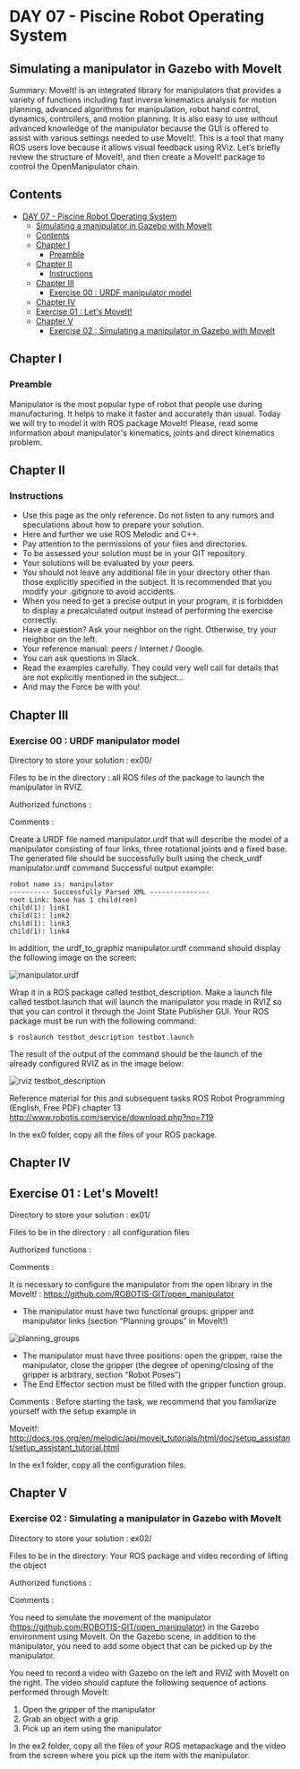 # DAY 07 - Piscine Robot Operating System
## Simulating a manipulator in Gazebo with MoveIt
Summary: MoveIt! is an integrated library for manipulators that provides a variety of functions including fast inverse kinematics analysis for motion planning, advanced algorithms for manipulation, robot hand control, dynamics, controllers, and motion planning. It is also easy to use without advanced knowledge of the manipulator because the GUI is offered to assist with various settings needed to use MoveIt!. This is a tool that many ROS users love because it allows visual feedback using RViz. Let’s briefly review the structure of MoveIt!, and then create a MoveIt! package to control the OpenManipulator chain.
## Contents
<!-- TOC -->

- [DAY 07 - Piscine Robot Operating System](#day-07---piscine-robot-operating-system)
    - [Simulating a manipulator in Gazebo with MoveIt](#simulating-a-manipulator-in-gazebo-with-moveit)
    - [Contents](#contents)
    - [Chapter I](#chapter-i)
        - [Preamble](#preamble)
    - [Chapter II](#chapter-ii)
        - [Instructions](#instructions)
    - [Chapter III](#chapter-iii)
        - [Exercise 00 : URDF manipulator model](#exercise-00--urdf-manipulator-model)
    - [Chapter IV](#chapter-iv)
    - [Exercise 01 : Let's MoveIt!](#exercise-01--lets-moveit)
    - [Chapter V](#chapter-v)
        - [Exercise 02 : Simulating a manipulator in Gazebo with MoveIt](#exercise-02--simulating-a-manipulator-in-gazebo-with-moveit)

<!-- /TOC -->
## Chapter I
### Preamble
Manipulator is the most popular type of robot that people use during manufacturing. It helps to make it faster and accurately than usual. Today we will try to model it with ROS package MoveIt! Please, read some information about manipulator's kinematics, joints and direct kinematics problem.

## Chapter II
### Instructions
* Use this page as the only reference. Do not listen to any rumors and speculations about how to prepare your solution.
* Here and further we use ROS Melodic and C++.
* Pay attention to the permissions of your files and directories.
* To be assessed your solution must be in your GIT repository.
* Your solutions will be evaluated by your peers.
* You should not leave any additional file in your directory other than those explicitly specified in the subject. It is recommended that you modify your .gitignore to avoid accidents.
* When you need to get a precise output in your program, it is forbidden to display a precalculated output instead of performing the exercise correctly.
* Have a question? Ask your neighbor on the right. Otherwise, try your neighbor on the left.
* Your reference manual: peers / Internet / Google.
* You can ask questions in Slack.
* Read the examples carefully. They could very well call for details that are not explicitly mentioned in the subject...
* And may the Force be with you!

## Chapter III
### Exercise 00 : URDF manipulator model
Directory to store your solution : ex00/

Files to be in the directory : all ROS files of the package to launch the manipulator in RVIZ.

Authorized functions : 

Comments :

Create a URDF file named manipulator.urdf that will describe the model of a manipulator consisting of four links, three rotational joints and a fixed base.
The generated file should be successfully built using the check_urdf manipulator.urdf command
Successful output example:
```
robot name is: manipulator
---------- Successfully Parsed XML ---------------
root Link: base has 1 child(ren)
child(1): link1
child(1): link2
child(1): link3
child(1): link4
```
In addition, the urdf_to_graphiz manipulator.urdf command should display the following image on the screen:

![manipulator.urdf](misc/images/manipulator_urdf.png)

Wrap it in a ROS package called testbot_description. Make a launch file called testbot.launch that will launch the manipulator you made in RVIZ so that you can control it through the Joint State Publisher GUI.
Your ROS package must be run with the following command:
```
$ roslaunch testbot_description testbot.launch
```
The result of the output of the command should be the launch of the already configured RVIZ as in the image below:

![rviz testbot_description](misc/images/rviz_testbot_description.png)

Reference material for this and subsequent tasks ROS Robot Programming (English, Free PDF) chapter 13 http://www.robotis.com/service/download.php?no=719

In the ex0 folder, copy all the files of your ROS package.

## Chapter IV
## Exercise 01 : Let's MoveIt!
Directory to store your solution : ex01/

Files to be in the directory : all configuration files

Authorized functions : 

Comments : 

It is necessary to configure the manipulator from the open library in the MoveIt! : https://github.com/ROBOTIS-GIT/open_manipulator 
- The manipulator must have two functional groups: gripper and manipulator links (section “Planning groups” in MoveIt!)

![planning_groups](misc/images/planning_groups.png)

- The manipulator must have three positions: open the gripper, raise the manipulator, close the gripper (the degree of opening/closing of the gripper is arbitrary, section “Robot Poses”)
- The End Effector section must be filled with the gripper function group.

Comments : Before starting the task, we recommend that you familiarize yourself with the setup example in 

MoveIt!: http://docs.ros.org/en/melodic/api/moveit_tutorials/html/doc/setup_assistant/setup_assistant_tutorial.html

In the ex1 folder, copy all the configuration files.

## Chapter V
### Exercise 02 : Simulating a manipulator in Gazebo with MoveIt
Directory to store your solution : ex02/

Files to be in the directory: Your ROS package and video recording of lifting the object

Authorized functions :

Comments :

You need to simulate the movement of the manipulator (https://github.com/ROBOTIS-GIT/open_manipulator) in the Gazebo environment using MoveIt. On the Gazebo scene, in addition to the manipulator, you need to add some object that can be picked up by the manipulator.

You need to record a video with Gazebo on the left and RVIZ with MoveIt on the right. The video should capture the following sequence of actions performed through MoveIt:
1) Open the gripper of the manipulator
2) Grab an object with a grip
3) Pick up an item using the manipulator

In the ex2 folder, copy all the files of your ROS metapackage and the video from the screen where you pick up the item with the manipulator.